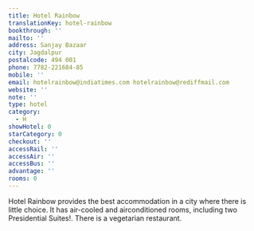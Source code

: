```yaml
---
title: Hotel Rainbow
translationKey: hotel-rainbow
bookthrough: ''
mailto: ''
address: Sanjay Bazaar
city: Jagdalpur
postalcode: 494 001
phone: 7782-221684-85
mobile: ''
email: hotelrainbow@indiatimes.com hotelrainbow@rediffmail.com
website: ''
note: ''
type: hotel
category:
  - H
showHotel: 0
starCategory: 0
checkout: ''
accessRail: ''
accessAir: ''
accessBus: ''
advantage: ''
rooms: 0
---
```

Hotel Rainbow provides the best accommodation in a city where there is little choice. It has air-cooled  and  airconditioned rooms, including two Presidential Suites!. There is a vegetarian restaurant.